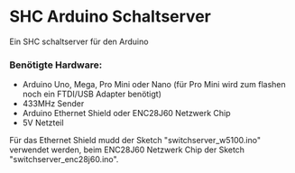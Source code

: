 # SHC Arduino Schaltserver
Ein SHC schaltserver für den Arduino

### Benötigte Hardware:
* Arduino Uno, Mega, Pro Mini oder Nano (für Pro Mini wird zum flashen noch ein FTDI/USB Adapter benötigt)
* 433MHz Sender
* Arduino Ethernet Shield oder ENC28J60 Netzwerk Chip
* 5V Netzteil

Für das Ethernet Shield mudd der Sketch "switchserver_w5100.ino" verwendet werden, beim ENC28J60 Netzwerk Chip der Sketch "switchserver_enc28j60.ino".
